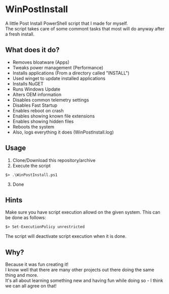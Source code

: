 # WinPostInstall
A little Post Install PowerShell script that I made for myself.   
The script takes care of some commont tasks that most will do anyway after a fresh install.

## What does it do?
- Removes bloatware (Apps)
- Tweaks power management (Performance)
- Installs applications (From a directory called "INSTALL")
- Used winget to update installed applications
- Installs NuGET
- Runs Windows Update
- Alters OEM information
- Disables common telemetry settings
- Disables Fast Startup
- Enables reboot on crash
- Enables showing known file extensions
- Enables showing hidden files
- Reboots the system
- Also, logs everything it does (WinPostInstall.log)

## Usage
1. Clone/Download this repository/archive
2. Execute the script
```
$> .\WinPostInstall.ps1
```
3. Done

## Hints
Make sure you have script execution allowd on the given system.
This can be done as follows:
```
$> Set-ExecutionPolicy unrestricted
```
The script will deactivate script execution when it is done.

## Why?
Because it was fun creating it!   
I know well that there are many other projects out there doing the same thing and more.   
It's all about learning something new and having fun while doing so - I think we can all agree on that!
